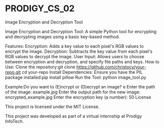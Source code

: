 # PRODIGY_CS_02
Image Encryption and Decryption Tool

Image Encryption and Decryption Tool: A simple Python tool for encrypting and decrypting images using a basic key-based method.

Features:
Encryption: Adds a key value to each pixel's RGB values to encrypt the image.
Decryption: Subtracts the key value from each pixel's RGB values to decrypt the image.
User Input: Allows users to choose between encryption and decryption, and specify file paths and keys.
How to Use:
Clone the repository:git clone https://github.com/christocy/your-repo.git
cd your-repo
Install Dependencies: Ensure you have the PIL package installed:pip install pillow
Run the Tool:
python image_tool.py

Example:Do you want to (E)ncrypt or (D)ecrypt an image? e
Enter the path of the image: example.jpg
Enter the output path for the new image: encrypted_example.jpg
Enter the encryption key (a number): 50
License

This project is licensed under the MIT License.

This project was developed as part of a virtual internship at Prodigy InfoTech.
